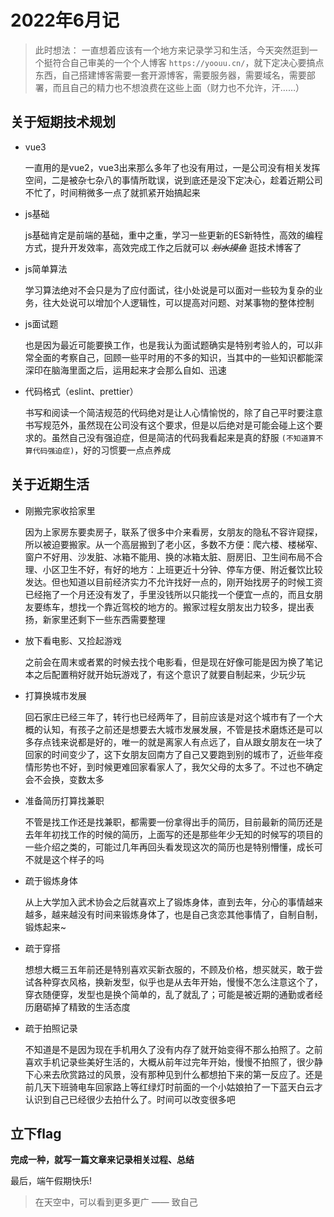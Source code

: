 # 2022年6月记

> 此时想法： 一直想着应该有一个地方来记录学习和生活，今天突然逛到一个挺符合自己审美的一个个人博客 `https://yoouu.cn/`，就下定决心要搞点东西，自己搭建博客需要一套开源博客，需要服务器，需要域名，需要部署，而且自己的精力也不想浪费在这些上面（财力也不允许，汗……）

## 关于短期技术规划

-   vue3

    一直用的是vue2，vue3出来那么多年了也没有用过，一是公司没有相关发挥空间，二是被杂七杂八的事情所耽误，说到底还是没下定决心，趁着近期公司不忙了，时间稍微多一点了就抓紧开始搞起来

-   js基础

    js基础肯定是前端的基础，重中之重，学习一些更新的ES新特性，高效的编程方式，提升开发效率，高效完成工作之后就可以 *~~划水摸鱼~~* 逛技术博客了

-   js简单算法

    学习算法绝对不会只是为了应付面试，往小处说是可以面对一些较为复杂的业务，往大处说可以增加个人逻辑性，可以提高对问题、对某事物的整体控制

-   js面试题

    也是因为最近可能要换工作，也是我认为面试题确实是特别考验人的，可以非常全面的考察自己，回顾一些平时用的不多的知识，当其中的一些知识都能深深印在脑海里面之后，运用起来才会那么自如、迅速

-   代码格式（eslint、prettier）

    书写和阅读一个简洁规范的代码绝对是让人心情愉悦的，除了自己平时要注意书写规范外，虽然现在公司没有这个要求，但是以后绝对是可能会碰上这个要求的。虽然自己没有强迫症，但是简洁的代码我看起来是真的舒服 `(不知道算不算代码强迫症)`，好的习惯要一点点养成

## 关于近期生活

-   刚搬完家收拾家里

    因为上家房东要卖房子，联系了很多中介来看房，女朋友的隐私不容许窥探，所以被迫要搬家。从一个高层搬到了老小区，多数不方便：爬六楼、楼梯窄、窗户不好用、沙发脏、冰箱不能用、换的冰箱太脏、厨房旧、卫生间布局不合理、小区卫生不好，有好的地方：上班更近十分钟、停车方便、附近餐饮比较发达。但也知道以目前经济实力不允许找好一点的，刚开始找房子的时候工资已经拖了一个月还没有发了，手里没钱所以只能找一个便宜一点的，而且女朋友要练车，想找一个靠近驾校的地方的。搬家过程女朋友出力较多，提出表扬，新家里还剩下一些东西需要整理

-   放下看电影、又捡起游戏

    之前会在周末或者累的时候去找个电影看，但是现在好像可能是因为换了笔记本之后配置稍好就开始玩游戏了，有这个意识了就要自制起来，少玩少玩

-   打算换城市发展

    回石家庄已经三年了，转行也已经两年了，目前应该是对这个城市有了一个大概的认知，有孩子之前还是想要去大城市发展发展，不管是技术磨炼还是可以多存点钱来说都是好的，唯一的就是离家人有点远了，自从跟女朋友在一块了回家的时间变少了，这下女朋友回南方了自己又要跑到别的城市了，近些年疫情形势也不好，到时候更难回家看家人了，我欠父母的太多了。不过也不确定会不会换，变数太多

-   准备简历打算找兼职

    不管是找工作还是找兼职，都需要一份拿得出手的简历，目前最新的简历还是去年年初找工作的时候的简历，上面写的还是那些年少无知的时候写的项目的一些介绍之类的，可能过几年再回头看发现这次的简历也是特别懵懂，成长可不就是这个样子的吗

-   疏于锻炼身体

    从上大学加入武术协会之后就喜欢上了锻炼身体，直到去年，分心的事情越来越多，越来越没有时间来锻炼身体了，也是自己贪恋其他事情了，自制自制，锻炼起来~

-   疏于穿搭

    想想大概三五年前还是特别喜欢买新衣服的，不顾及价格，想买就买，敢于尝试各种穿衣风格，换新发型，似乎也是从去年开始，慢慢不怎么注意这个了，穿衣随便穿，发型也是换个简单的，乱了就乱了；可能是被近期的通勤或者经历磨砺掉了精致的生活态度

-   疏于拍照记录

    不知道是不是因为现在手机用久了没有内存了就开始变得不那么拍照了。之前喜欢手机记录些美好生活的，大概从前年过完年开始，慢慢不拍照了，很少静下心来去欣赏路过的风景，没有那种见到什么都想拍下来的第一反应了。还是前几天下班骑电车回家路上等红绿灯时前面的一个小姑娘拍了一下蓝天白云才认识到自己已经很少去拍什么了。时间可以改变很多吧

## 立下flag

**完成一种，就写一篇文章来记录相关过程、总结**

最后，端午假期快乐!

> 在天空中，可以看到更多更广 —— 致自己
